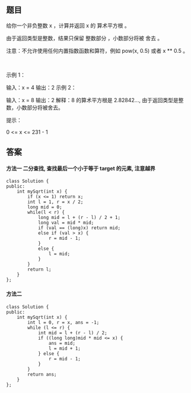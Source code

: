## 题目
给你一个非负整数 x ，计算并返回 x 的 算术平方根 。

由于返回类型是整数，结果只保留 整数部分 ，小数部分将被 舍去 。

注意：不允许使用任何内置指数函数和算符，例如 pow(x, 0.5) 或者 x ** 0.5 。

 

示例 1：

输入：x = 4
输出：2
示例 2：

输入：x = 8
输出：2
解释：8 的算术平方根是 2.82842..., 由于返回类型是整数，小数部分将被舍去。
 

提示：

0 <= x <= 231 - 1


## 答案
####  方法一 二分查找, 查找最后一个小于等于 target 的元素, 注意越界
```
class Solution {
public:
    int mySqrt(int x) {
        if (x <= 1) return x;
        int l = 1, r = x / 2;
        long mid = 0;
        while(l < r) {
            long mid = l + (r - l) / 2 + 1;
            long val = mid * mid;
            if (val == (long)x) return mid;
            else if (val > x) {
                r = mid - 1;
            }
            else {
                l = mid;
            }
        }
        return l;
    }
};
```
#### 方法二
```
class Solution {
public:
    int mySqrt(int x) {
        int l = 0, r = x, ans = -1;
        while (l <= r) {
            int mid = l + (r - l) / 2;
            if ((long long)mid * mid <= x) {
                ans = mid;
                l = mid + 1;
            } else {
                r = mid - 1;
            }
        }
        return ans;
    }
};
```
